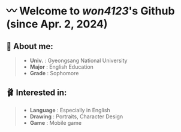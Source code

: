 # 〰️ Welcome to *won4123*'s Github (since Apr. 2, 2024)

## 🧸 **About me:**
>* **Univ.** : Gyeongsang National University
>* **Major** : English Education
>* **Grade** : Sophomore

## 🩰 **Interested in:**
>* **Language** : Especially in English
>* **Drawing** : Portraits, Character Design
>* **Game** : Mobile game
